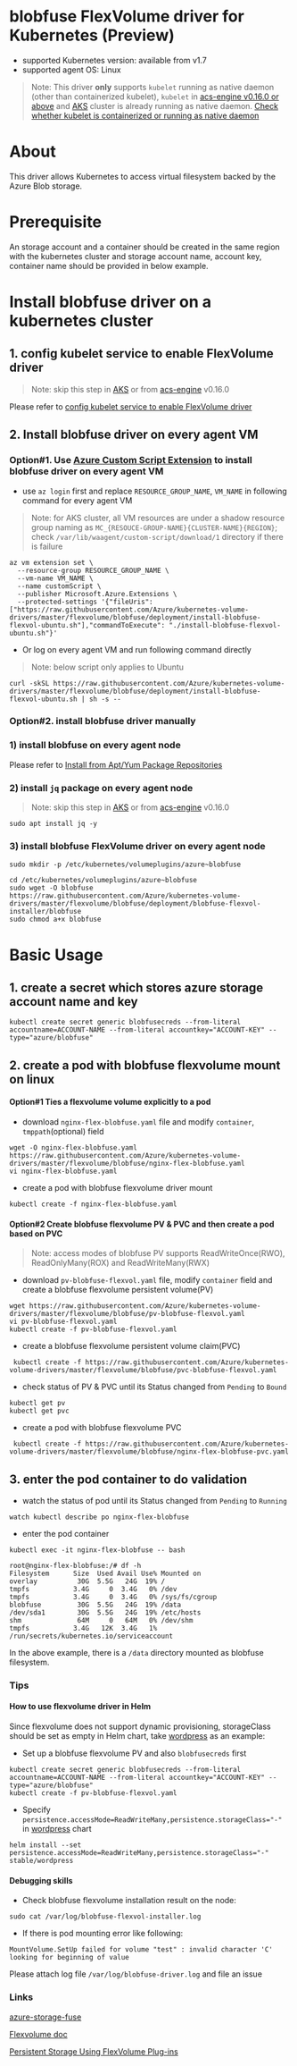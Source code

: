 # blobfuse FlexVolume driver for Kubernetes (Preview)
 - supported Kubernetes version: available from v1.7
 - supported agent OS: Linux
> Note: This driver **only** supports `kubelet` running as native daemon (other than containerized kubelet), `kubelet` in [acs-engine v0.16.0 or above](https://github.com/Azure/acs-engine) and [AKS](https://azure.microsoft.com/en-us/services/container-service/) cluster is already running as native daemon. [Check whether kubelet is containerized or running as native daemon](https://github.com/andyzhangx/demo/blob/master/debug/README.md#q-check-whether-kubelet-is-containerized-or-running-as-native-daemon)

# About
This driver allows Kubernetes to access virtual filesystem backed by the Azure Blob storage.

# Prerequisite
An storage account and a container should be created in the same region with the kubernetes cluster and storage account name, account key, container name should be provided in below example.

# Install blobfuse driver on a kubernetes cluster
## 1. config kubelet service to enable FlexVolume driver
> Note: skip this step in [AKS](https://azure.microsoft.com/en-us/services/container-service/) or from [acs-engine](https://github.com/Azure/acs-engine) v0.16.0

Please refer to [config kubelet service to enable FlexVolume driver](https://github.com/Azure/kubernetes-volume-drivers/blob/master/flexvolume/README.md#config-kubelet-service-to-enable-flexvolume-driver)

## 2. Install blobfuse driver on every agent VM
### Option#1. Use [Azure Custom Script Extension](https://docs.microsoft.com/en-us/azure/virtual-machines/extensions/custom-script-linux) to install blobfuse driver on every agent VM
 - use `az login` first and replace `RESOURCE_GROUP_NAME`, `VM_NAME` in following command for every agent VM
 > Note: for AKS cluster, all VM resources are under a shadow resource group naming as `MC_{RESOUCE-GROUP-NAME}{CLUSTER-NAME}{REGION}`; check `/var/lib/waagent/custom-script/download/1` directory if there is failure
```
az vm extension set \
  --resource-group RESOURCE_GROUP_NAME \
  --vm-name VM_NAME \
  --name customScript \
  --publisher Microsoft.Azure.Extensions \
  --protected-settings '{"fileUris": ["https://raw.githubusercontent.com/Azure/kubernetes-volume-drivers/master/flexvolume/blobfuse/deployment/install-blobfuse-flexvol-ubuntu.sh"],"commandToExecute": "./install-blobfuse-flexvol-ubuntu.sh"}'
```
 - Or log on every agent VM and run following command directly
 > Note: below script only applies to Ubuntu
```
curl -skSL https://raw.githubusercontent.com/Azure/kubernetes-volume-drivers/master/flexvolume/blobfuse/deployment/install-blobfuse-flexvol-ubuntu.sh | sh -s --
```

### Option#2. install blobfuse driver manually
### 1) install blobfuse on every agent node
Please refer to [Install from Apt/Yum Package Repositories](https://github.com/Azure/azure-storage-fuse/wiki/1.-Installation#option-1---install-from-aptyum-package-repositories)

### 2) install `jq` package on every agent node
> Note: skip this step in [AKS](https://azure.microsoft.com/en-us/services/container-service/) or from [acs-engine](https://github.com/Azure/acs-engine) v0.16.0
```
sudo apt install jq -y
```

### 3) install blobfuse FlexVolume driver on every agent node
```
sudo mkdir -p /etc/kubernetes/volumeplugins/azure~blobfuse

cd /etc/kubernetes/volumeplugins/azure~blobfuse
sudo wget -O blobfuse https://raw.githubusercontent.com/Azure/kubernetes-volume-drivers/master/flexvolume/blobfuse/deployment/blobfuse-flexvol-installer/blobfuse
sudo chmod a+x blobfuse
```

# Basic Usage
## 1. create a secret which stores azure storage account name and key
```
kubectl create secret generic blobfusecreds --from-literal accountname=ACCOUNT-NAME --from-literal accountkey="ACCOUNT-KEY" --type="azure/blobfuse"
```

## 2. create a pod with blobfuse flexvolume mount on linux
#### Option#1 Ties a flexvolume volume explicitly to a pod
- download `nginx-flex-blobfuse.yaml` file and modify `container`, `tmppath`(optional) field
```
wget -O nginx-flex-blobfuse.yaml https://raw.githubusercontent.com/Azure/kubernetes-volume-drivers/master/flexvolume/blobfuse/nginx-flex-blobfuse.yaml
vi nginx-flex-blobfuse.yaml
```
 - create a pod with blobfuse flexvolume driver mount
```
kubectl create -f nginx-flex-blobfuse.yaml
```

#### Option#2 Create blobfuse flexvolume PV & PVC and then create a pod based on PVC
 > Note: access modes of blobfuse PV supports ReadWriteOnce(RWO), ReadOnlyMany(ROX) and ReadWriteMany(RWX)
 - download `pv-blobfuse-flexvol.yaml` file, modify `container` field and create a blobfuse flexvolume persistent volume(PV)
```
wget https://raw.githubusercontent.com/Azure/kubernetes-volume-drivers/master/flexvolume/blobfuse/pv-blobfuse-flexvol.yaml
vi pv-blobfuse-flexvol.yaml
kubectl create -f pv-blobfuse-flexvol.yaml
```

 - create a blobfuse flexvolume persistent volume claim(PVC)
```
 kubectl create -f https://raw.githubusercontent.com/Azure/kubernetes-volume-drivers/master/flexvolume/blobfuse/pvc-blobfuse-flexvol.yaml
```

 - check status of PV & PVC until its Status changed from `Pending` to `Bound`
 ```
 kubectl get pv
 kubectl get pvc
 ```
 
 - create a pod with blobfuse flexvolume PVC
```
 kubectl create -f https://raw.githubusercontent.com/Azure/kubernetes-volume-drivers/master/flexvolume/blobfuse/nginx-flex-blobfuse-pvc.yaml
 ```

## 3. enter the pod container to do validation
 - watch the status of pod until its Status changed from `Pending` to `Running`
```
watch kubectl describe po nginx-flex-blobfuse
```
 - enter the pod container
```
kubectl exec -it nginx-flex-blobfuse -- bash
```

```
root@nginx-flex-blobfuse:/# df -h
Filesystem      Size  Used Avail Use% Mounted on
overlay          30G  5.5G   24G  19% /
tmpfs           3.4G     0  3.4G   0% /dev
tmpfs           3.4G     0  3.4G   0% /sys/fs/cgroup
blobfuse         30G  5.5G   24G  19% /data
/dev/sda1        30G  5.5G   24G  19% /etc/hosts
shm              64M     0   64M   0% /dev/shm
tmpfs           3.4G   12K  3.4G   1% /run/secrets/kubernetes.io/serviceaccount
```
In the above example, there is a `/data` directory mounted as blobfuse filesystem.

### Tips
#### How to use flexvolume driver in Helm
Since flexvolume does not support dynamic provisioning, storageClass should be set as empty in Helm chart, take [wordpress](https://github.com/kubernetes/charts/tree/master/stable/wordpress) as an example:
 - Set up a blobfuse flexvolume PV and also `blobfusecreds` first
```
kubectl create secret generic blobfusecreds --from-literal accountname=ACCOUNT-NAME --from-literal accountkey="ACCOUNT-KEY" --type="azure/blobfuse"
kubectl create -f pv-blobfuse-flexvol.yaml
```
 - Specify `persistence.accessMode=ReadWriteMany,persistence.storageClass="-"` in [wordpress](https://github.com/kubernetes/charts/tree/master/stable/wordpress) chart
```
helm install --set persistence.accessMode=ReadWriteMany,persistence.storageClass="-" stable/wordpress
```

#### Debugging skills
 - Check blobfuse flexvolume installation result on the node:
```
sudo cat /var/log/blobfuse-flexvol-installer.log
```
 - If there is pod mounting error like following:
```
MountVolume.SetUp failed for volume "test" : invalid character 'C' looking for beginning of value
```
Please attach log file `/var/log/blobfuse-driver.log` and file an issue

### Links
[azure-storage-fuse](https://github.com/Azure/azure-storage-fuse)

[Flexvolume doc](https://github.com/kubernetes/community/blob/master/contributors/devel/flexvolume.md)

[Persistent Storage Using FlexVolume Plug-ins](https://docs.openshift.org/latest/install_config/persistent_storage/persistent_storage_flex_volume.html)
